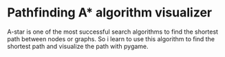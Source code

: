 # Pathfinding A* algorithm visualizer
A-star  is one of the most successful search algorithms to find the shortest path between nodes or graphs. So i learn to use this algorithm to find the shortest path and visualize the path with pygame.
